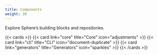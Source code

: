 ```yaml
---
title: Components
weight: 30
---
```


Explore Sphere’s building blocks and repositories.

<!--more-->

{{< cards >}}
  {{< card link="core" title="Core" icon="adjustments" >}}
  {{< card link="cli" title="CLI" icon="document-duplicate" >}}
  {{< card link="generators" title="Generators" icon="sparkles" >}}
{{< /cards >}}
